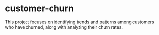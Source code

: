 # customer-churn
 This project focuses on identifying trends and patterns among customers who have churned, along with analyzing their churn rates.
